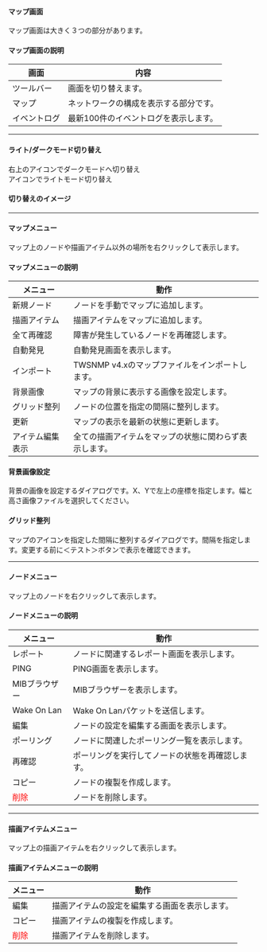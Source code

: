 #### マップ画面

<div class="text-xl mb-2">
マップ画面は大きく３つの部分があります。
</div>


>>>
#### マップ画面の説明

<div class="text-xl">

|画面|内容|
|----|----|
|ツールバー|画面を切り替えます。|
|マップ|ネットワークの構成を表示する部分です。|
|イベントログ|最新100件のイベントログを表示します。|

</div>


---
####  ライト/ダークモード切り替え

<div class="text-2xl">

右上の<span class="mdi mdi-moon-waxing-crescent"></span>アイコンでダークモードへ切り替え<br/>
<span class="mdi mdi-weather-sunny"></span>アイコンでライトモード切り替え

</div>

>>>
#### 切り替えのイメージ



---
#### マップメニュー

<div class="text-xl mb-2">
マップ上のノードや描画アイテム以外の場所を右クリックして表示します。
</div>


>>>
#### マップメニューの説明

<div class="text-xl">

|メニュー|動作|
|----|----|
|新規ノード|ノードを手動でマップに追加します。|
|描画アイテム|描画アイテムをマップに追加します。|
|全て再確認|障害が発生しているノードを再確認します。|
|自動発見|自動発見画面を表示します。|
|インポート|TWSNMP v4.xのマップファイルをインポートします。|
|背景画像|マップの背景に表示する画像を設定します。|
|グリッド整列|ノードの位置を指定の間隔に整列します。|
|更新|マップの表示を最新の状態に更新します。|
|アイテム編集表示|全ての描画アイテムをマップの状態に関わらず表示します。|

</div>

>>>
#### 背景画像設定

背景の画像を設定するダイアログです。X、Yで左上の座標を指定します。幅と高さ画像ファイルを選択してください。


>>>
#### グリッド整列

マップのアイコンを指定した間隔に整列するダイアログです。間隔を指定します。変更する前に＜テスト＞ボタンで表示を確認できます。



---
#### ノードメニュー

<div class="text-xl mb-2">
マップ上のノードを右クリックして表示します。
</div>


>>>
#### ノードメニューの説明

<div class="text-xl">

|メニュー|動作|
|----|----|
|レポート|ノードに関連するレポート画面を表示します。|
|PING|PING画面を表示します。|
|MIBブラウザー|MIBブラウザーを表示します。|
|Wake On Lan|Wake On Lanパケットを送信します。|
|編集|ノードの設定を編集する画面を表示します。|
|ポーリング|ノードに関連したポーリング一覧を表示します。|
|再確認|ポーリングを実行してノードの状態を再確認します。|
|コピー|ノードの複製を作成します。|
|<span style="color: red;">削除</span>|ノードを削除します。|

</div>

---
#### 描画アイテムメニュー

<div class="text-xl mb-2">
マップ上の描画アイテムを右クリックして表示します。
</div>

>>>
#### 描画アイテムメニューの説明

<div class="text-xl">

|メニュー|動作|
|----|----|
|編集|描画アイテムの設定を編集する画面を表示します。|
|コピー|描画アイテムの複製を作成します。|
|<span style="color: red;">削除</span>|描画アイテムを削除します。|

</div>


